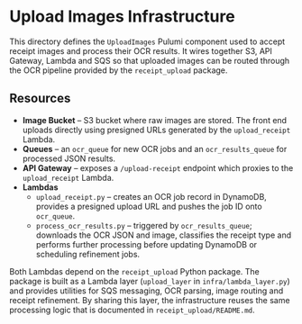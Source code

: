 # Upload Images Infrastructure

This directory defines the `UploadImages` Pulumi component used to accept
receipt images and process their OCR results. It wires together S3, API
Gateway, Lambda and SQS so that uploaded images can be routed through the OCR
pipeline provided by the `receipt_upload` package.

## Resources

- **Image Bucket** – S3 bucket where raw images are stored. The front end
  uploads directly using presigned URLs generated by the `upload_receipt`
  Lambda.
- **Queues** – an `ocr_queue` for new OCR jobs and an `ocr_results_queue`
  for processed JSON results.
- **API Gateway** – exposes a `/upload-receipt` endpoint which proxies to
  the `upload_receipt` Lambda.
- **Lambdas**
  - `upload_receipt.py` – creates an OCR job record in DynamoDB, provides a
    presigned upload URL and pushes the job ID onto `ocr_queue`.
  - `process_ocr_results.py` – triggered by `ocr_results_queue`; downloads
    the OCR JSON and image, classifies the receipt type and performs further
    processing before updating DynamoDB or scheduling refinement jobs.

Both Lambdas depend on the `receipt_upload` Python package. The package is
built as a Lambda layer (`upload_layer` in `infra/lambda_layer.py`) and
provides utilities for SQS messaging, OCR parsing, image routing and receipt
refinement. By sharing this layer, the infrastructure reuses the same
processing logic that is documented in `receipt_upload/README.md`.
